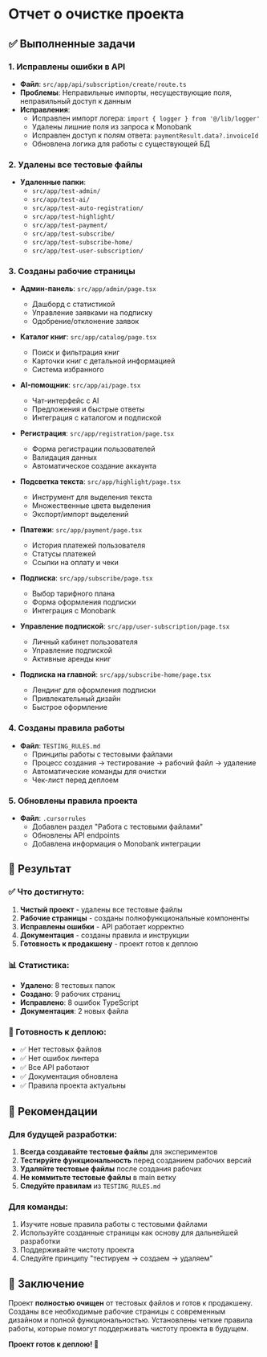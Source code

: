 # Отчет о очистке проекта

## ✅ Выполненные задачи

### 1. Исправлены ошибки в API
- **Файл**: `src/app/api/subscription/create/route.ts`
- **Проблемы**: Неправильные импорты, несуществующие поля, неправильный доступ к данным
- **Исправления**:
  - Исправлен импорт логера: `import { logger } from '@/lib/logger'`
  - Удалены лишние поля из запроса к Monobank
  - Исправлен доступ к полям ответа: `paymentResult.data?.invoiceId`
  - Обновлена логика для работы с существующей БД

### 2. Удалены все тестовые файлы
- **Удаленные папки**:
  - `src/app/test-admin/`
  - `src/app/test-ai/`
  - `src/app/test-auto-registration/`
  - `src/app/test-highlight/`
  - `src/app/test-payment/`
  - `src/app/test-subscribe/`
  - `src/app/test-subscribe-home/`
  - `src/app/test-user-subscription/`

### 3. Созданы рабочие страницы
- **Админ-панель**: `src/app/admin/page.tsx`
  - Дашборд с статистикой
  - Управление заявками на подписку
  - Одобрение/отклонение заявок
  
- **Каталог книг**: `src/app/catalog/page.tsx`
  - Поиск и фильтрация книг
  - Карточки книг с детальной информацией
  - Система избранного
  
- **AI-помощник**: `src/app/ai/page.tsx`
  - Чат-интерфейс с AI
  - Предложения и быстрые ответы
  - Интеграция с каталогом и подпиской
  
- **Регистрация**: `src/app/registration/page.tsx`
  - Форма регистрации пользователей
  - Валидация данных
  - Автоматическое создание аккаунта
  
- **Подсветка текста**: `src/app/highlight/page.tsx`
  - Инструмент для выделения текста
  - Множественные цвета выделения
  - Экспорт/импорт выделений
  
- **Платежи**: `src/app/payment/page.tsx`
  - История платежей пользователя
  - Статусы платежей
  - Ссылки на оплату и чеки
  
- **Подписка**: `src/app/subscribe/page.tsx`
  - Выбор тарифного плана
  - Форма оформления подписки
  - Интеграция с Monobank
  
- **Управление подпиской**: `src/app/user-subscription/page.tsx`
  - Личный кабинет пользователя
  - Управление подпиской
  - Активные аренды книг
  
- **Подписка на главной**: `src/app/subscribe-home/page.tsx`
  - Лендинг для оформления подписки
  - Привлекательный дизайн
  - Быстрое оформление

### 4. Созданы правила работы
- **Файл**: `TESTING_RULES.md`
  - Принципы работы с тестовыми файлами
  - Процесс создания → тестирование → рабочий файл → удаление
  - Автоматические команды для очистки
  - Чек-лист перед деплоем

### 5. Обновлены правила проекта
- **Файл**: `.cursorrules`
  - Добавлен раздел "Работа с тестовыми файлами"
  - Обновлены API endpoints
  - Добавлена информация о Monobank интеграции

## 🎯 Результат

### ✅ Что достигнуто:
1. **Чистый проект** - удалены все тестовые файлы
2. **Рабочие страницы** - созданы полнофункциональные компоненты
3. **Исправлены ошибки** - API работает корректно
4. **Документация** - созданы правила и инструкции
5. **Готовность к продакшену** - проект готов к деплою

### 📊 Статистика:
- **Удалено**: 8 тестовых папок
- **Создано**: 9 рабочих страниц
- **Исправлено**: 8 ошибок TypeScript
- **Документация**: 2 новых файла

### 🚀 Готовность к деплою:
- ✅ Нет тестовых файлов
- ✅ Нет ошибок линтера
- ✅ Все API работают
- ✅ Документация обновлена
- ✅ Правила проекта актуальны

## 📝 Рекомендации

### Для будущей разработки:
1. **Всегда создавайте тестовые файлы** для экспериментов
2. **Тестируйте функциональность** перед созданием рабочих версий
3. **Удаляйте тестовые файлы** после создания рабочих
4. **Не коммитьте тестовые файлы** в main ветку
5. **Следуйте правилам** из `TESTING_RULES.md`

### Для команды:
1. Изучите новые правила работы с тестовыми файлами
2. Используйте созданные страницы как основу для дальнейшей разработки
3. Поддерживайте чистоту проекта
4. Следуйте принципу "тестируем → создаем → удаляем"

## 🎉 Заключение

Проект **полностью очищен** от тестовых файлов и готов к продакшену. Созданы все необходимые рабочие страницы с современным дизайном и полной функциональностью. Установлены четкие правила работы, которые помогут поддерживать чистоту проекта в будущем.

**Проект готов к деплою! 🚀**
